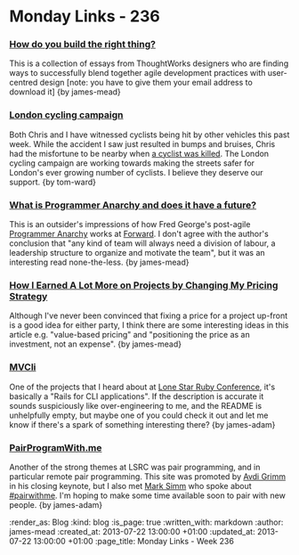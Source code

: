 Monday Links - 236
============

### [How do you build the right thing?](http://info.thoughtworks.com/How-do-you-build-the-right-thing-part1.html)

This is a collection of essays from ThoughtWorks designers who are finding ways to successfully blend together agile development practices with user-centred design [note: you have to give them your email address to download it] {by james-mead}

### [London cycling campaign](http://lcc.org.uk/)

Both Chris and I have witnessed cyclists being hit by other vehicles this past week.  While the accident I saw just resulted in bumps and bruises, Chris had the misfortune to be nearby when [a cyclist was killed](http://www.standard.co.uk/news/london/family-pay-tribute-to-kind-compassionate-loving-alan-neve-51-who-was-killed-when-hit-by-tipper-truck-in-holborn-8713203.html).  The London cycling campaign are working towards making the streets safer for London's ever growing number of cyclists.  I believe they deserve our support. {by tom-ward}

### [What is Programmer Anarchy and does it have a future?](http://martinjeeblog.wordpress.com/2012/11/20/what-is-programmer-anarchy-and-does-it-have-a-future/)

This is an outsider's impressions of how Fred George's post-agile [Programmer Anarchy](https://vimeo.com/43690647) works at [Forward](http://forwardtechnology.co.uk/). I don't agree with the author's conclusion that "any kind of team will always need a division of labour, a leadership structure to organize and motivate the team", but it was an interesting read none-the-less. {by james-mead}


### [How I Earned A Lot More on Projects by Changing My Pricing Strategy](http://sixrevisions.com/business/earn-more-on-projects/)

Although I've never been convinced that fixing a price for a project up-front is a good idea for either party, I think there are some interesting ideas in this article e.g. "value-based pricing" and "positioning the price as an investment, not an expense". {by james-mead}


### [MVCli](https://github.com/cowboyd/mvcli)

One of the projects that I heard about at [Lone Star Ruby Conference](http://lonestarruby.org/2013/lsrc), it's basically a "Rails for CLI applications". If the description is accurate it sounds suspiciously like over-engineering to me, and the README is unhelpfully empty, but maybe one of you could check it out and let me know if there's a spark of something interesting there? {by james-adam}


### [PairProgramWith.me](http://www.pairprogramwith.me/)

Another of the strong themes at LSRC was pair programming, and in particular remote pair programming. This site was promoted by [Avdi Grimm](http://avdi.org/) in his closing keynote, but I also met [Mark Simm](http://twitter.com/marksim) who spoke about [#pairwithme](http://blog.quarternotecoda.com/blog/2013/07/20/the-number-pairwithme-progression/). I'm hoping to make some time available soon to pair with new people. {by james-adam}


:render_as: Blog
:kind: blog
:is_page: true
:written_with: markdown
:author: james-mead
:created_at: 2013-07-22 13:00:00 +01:00
:updated_at: 2013-07-22 13:00:00 +01:00
:page_title: Monday Links - Week 236
